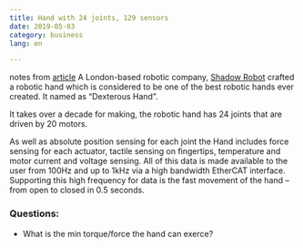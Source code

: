 ```yaml
---
title: Hand with 24 joints, 129 sensors
date: 2019-05-03
category: business
lang: en

---
```

notes from [article](https://www.inceptivemind.com/dexterous-robotic-hand-move-same-human-hand/7436/)
A London-based robotic company, [Shadow Robot](https://www.shadowrobot.com/products/dexterous-hand/) crafted a robotic hand which is considered to be one of the best robotic hands ever created. 
It named as “Dexterous Hand”.

It takes over a decade for making, the robotic hand has 24 joints that are driven by 20 motors. 

As well as absolute position sensing for each joint the Hand includes force sensing for each actuator, tactile sensing on fingertips,
temperature and motor current and voltage sensing. 
All of this data is made available to the user from 100Hz and up to 1kHz via a high bandwidth EtherCAT interface.
Supporting this high frequency for data is the fast movement of the hand – from open to closed in 0.5 seconds.


### Questions:
* What is the min torque/force the hand can exerce?
